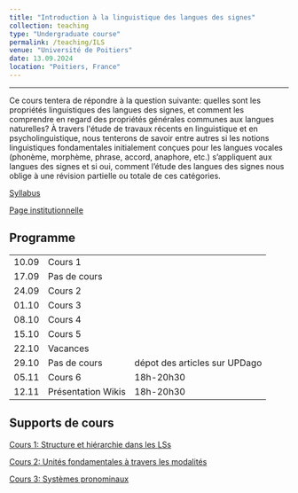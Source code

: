 ```yaml
---
title: "Introduction à la linguistique des langues des signes"
collection: teaching
type: "Undergraduate course"
permalink: /teaching/ILS
venue: "Université de Poitiers"
date: 13.09.2024
location: "Poitiers, France"
---
```


-----------------------------------------------------------------------------------------------

Ce cours tentera de répondre à la question suivante: quelles sont les propriétés linguistiques des langues des signes, et comment les comprendre en regard des propriétés générales communes aux langues naturelles? À travers l'étude de travaux récents en linguistique et en psycholinguistique, nous tenterons de savoir entre autres si les notions linguistiques fondamentales initialement conçues pour les langues vocales (phonème, morphème, phrase, accord, anaphore, etc.) s’appliquent aux langues des signes et si oui, comment l’étude des langues des signes nous oblige à une révision partielle ou totale de ces catégories.

[Syllabus](./ils/Syllabus_LSF.pdf)

[Page institutionnelle](https://updago.univ-poitiers.fr/course/view.php?id=5881)

## Programme

|   |                  | |
|---|------------------|---|
| 10.09 | Cours 1      | |
| 17.09 | Pas de cours | |
| 24.09 | Cours 2      | |
| 01.10 | Cours 3      | |
| 08.10 | Cours 4      | |
| 15.10 | Cours 5      | |
| 22.10 | Vacances     | |
| 29.10 | Pas de cours | dépot des articles sur UPDago |
| 05.11 | Cours 6 | 18h-20h30 |
| 12.11 | Présentation Wikis  | 18h-20h30 |


## Supports de cours

[Cours 1: Structure et hiérarchie dans les LSs](./ils/Poitiers_LSF_Cours1.pdf)

[Cours 2: Unités fondamentales à travers les modalités](./ils/Poitiers_LSF_Cours2.pdf)

[Cours 3: Systèmes pronominaux](./ils/Poitiers_LSF_Cours3.pdf)




